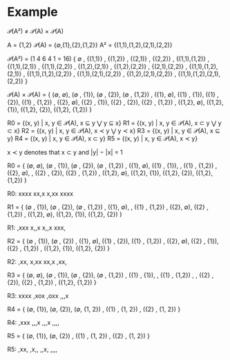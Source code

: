 # Example

𝒫(A²) ≠ 𝒫(A) × 𝒫(A)

A = {1,2}
𝒫(A) = {∅,{1},{2},{1,2}}
A² = {(1,1),(1,2),(2,1),(2,2)}

𝒫(A²) =    (1 4 6 4 1 = 16)
  { ∅
  , {(1,1)}
  , {(1,2)}
  , {(2,1)}
  , {(2,2)}
  , {(1,1),(1,2)}
  , {(1,1),(2,1)}
  , {(1,1),(2,2)}
  , {(1,2),(2,1)}
  , {(1,2),(2,2)}
  , {(2,1),(2,2)}
  , {(1,1),(1,2),(2,1)}
  , {(1,1),(1,2),(2,2)}
  , {(1,1),(2,1),(2,2)}
  , {(1,2),(2,1),(2,2)}
  , {(1,1),(1,2),(2,1),(2,2)}
  }

𝒫(A) × 𝒫(A) =
  { (∅,     ∅), (∅    , {1}), (∅    , {2}), (∅    , {1,2})
  , ({1},   ∅), ({1}  , {1}), ({1}  , {2}), ({1}  , {1,2})
  , ({2},   ∅), ({2}  , {1}), ({2}  , {2}), ({2}  , {1,2})
  , ({1,2}, ∅), ({1,2}, {1}), ({1,2}, {2}), ({1,2}, {1,2})
  }


R0 = {(x, y) | x, y ∈ 𝒫(A), x ⊆ y ⋁ y ⊆ x}
R1 = {(x, y) | x, y ∈ 𝒫(A), x ⊂ y ⋁ y ⊂ x}
R2 = {(x, y) | x, y ∈ 𝒫(A), x ≺ y ⋁ y ≺ x}
R3 = {(x, y) | x, y ∈ 𝒫(A), x ⊆ y}
R4 = {(x, y) | x, y ∈ 𝒫(A), x ⊂ y}
R5 = {(x, y) | x, y ∈ 𝒫(A), x ≺ y}

x ≺ y denotes that x ⊂ y and |y| − |x| = 1




R0 =
  { (∅,     ∅), (∅    , {1}), (∅    , {2}), (∅    , {1,2})
  , ({1},   ∅), ({1}  , {1}),             , ({1}  , {1,2})
  , ({2},   ∅),             , ({2}  , {2}), ({2}  , {1,2})
  , ({1,2}, ∅), ({1,2}, {1}), ({1,2}, {2}), ({1,2}, {1,2})
  }

R0:
xxxx
xx,x
x,xx
xxxx

R1 =
  {             (∅    , {1}), (∅    , {2}), (∅    , {1,2})
  , ({1},   ∅),                           , ({1}  , {1,2})
  , ({2},   ∅),                             ({2}  , {1,2})
  , ({1,2}, ∅), ({1,2}, {1}), ({1,2}, {2})
  }

R1:
,xxx
x,,x
x,,x
xxx,

R2 =
  {             (∅    , {1}), (∅    , {2})
  , ({1},   ∅),               ({1}  , {2}), ({1}  , {1,2})
  , ({2},   ∅), ({2}  , {1}),               ({2}  , {1,2})
  ,             ({1,2}, {1}), ({1,2}, {2})
  }

R2:
,xx,
x,xx
xx,x
,xx,


R3 =
  { (∅,     ∅), (∅    , {1}), (∅    , {2}), (∅    , {1,2})
  ,             ({1}  , {1}),             , ({1}  , {1,2})
  ,                         , ({2}  , {2}), ({2}  , {1,2})
  ,                                         ({1,2}, {1,2})
  }

R3:
xxxx
,xox
,oxx
,,,x


R4 = {        (∅, {1}), (∅, {2}),    (∅, {1, 2})
     ,                            ({1} , {1, 2})
     ,                            ({2} , {1, 2})
     }

R4:
,xxx
,,,x
,,,x
,,,,


R5 = { (∅, {1}), (∅, {2})
     , ({1} , {1, 2})
     , ({2} , {1, 2})
     }

R5:
,xx,
,x,,
,,x,
,,,,
